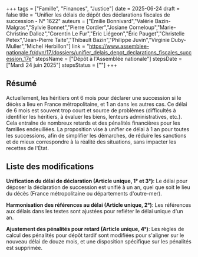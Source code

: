 +++
tags = ["Famille", "Finances", "Justice"]
date = 2025-06-24
draft = false
title = "Unifier les délais de dépôt des déclarations fiscales de succession - N° 1622"
auteurs = ["Émilie Bonnivard","Valérie Bazin-Malgras","Sylvie Bonnet","Pierre Cordier","Josiane Corneloup","Marie-Christine Dalloz","Corentin Le Fur","Eric Liégeon","Éric Pauget","Christelle Petex","Jean-Pierre Taite","Thibault Bazin","Philippe Juvin","Virginie Duby-Muller","Michel Herbillon"]
link = "https://www.assemblee-nationale.fr/dyn/17/dossiers/unifier_delais_depot_declarations_fiscales_succession_17e"
stepsName = ["Dépôt à l'Assemblée nationale"]
stepsDate = ["Mardi 24 juin 2025"]
stepsStatus = [""]
+++

## Résumé

Actuellement, les héritiers ont 6 mois pour déclarer une succession si le décès a lieu en France métropolitaine, et 1 an dans les autres cas. Ce délai de 6 mois est souvent trop court et source de problèmes (difficultés à identifier les héritiers, à évaluer les biens, lenteurs administratives, etc.). Cela entraîne de nombreux retards et des pénalités financières pour les familles endeuillées. La proposition vise à unifier ce délai à 1 an pour toutes les successions, afin de simplifier les démarches, de réduire les sanctions et de mieux correspondre à la réalité des situations, sans impacter les recettes de l'État.

## Liste des modifications

**Unification du délai de déclaration (Article unique, 1° et 3°)**: Le délai pour déposer la déclaration de succession est unifié à un an, quel que soit le lieu du décès (France métropolitaine ou départements d'outre-mer).

**Harmonisation des références au délai (Article unique, 2°)**: Les références aux délais dans les textes sont ajustées pour refléter le délai unique d'un an.

**Ajustement des pénalités pour retard (Article unique, 4°)**: Les règles de calcul des pénalités pour dépôt tardif sont modifiées pour s'aligner sur le nouveau délai de douze mois, et une disposition spécifique sur les pénalités est supprimée.
